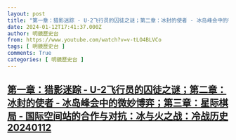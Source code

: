 ```yaml
---
layout: post
title: "第一章：猎影迷踪 - U-2飞行员的囚徒之谜；第二章：冰封的使者 - 冰岛峰会中的微妙博弈；第三章：星际棋局 - 国际空间站的合作与对抗：冰与火之战：冷战历史20240112"
date: 2024-01-12T17:41:37.000Z
author: 明鏡歷史台
from: https://www.youtube.com/watch?v=v-tLO4BLVCo
tags: [ 明鏡歷史台 ]
comments: True
categories: [ 明鏡歷史台 ]
---
```

<!--1705081297000-->
[第一章：猎影迷踪 - U-2飞行员的囚徒之谜；第二章：冰封的使者 - 冰岛峰会中的微妙博弈；第三章：星际棋局 - 国际空间站的合作与对抗：冰与火之战：冷战历史20240112](https://www.youtube.com/watch?v=v-tLO4BLVCo)
------

<div>

</div>

